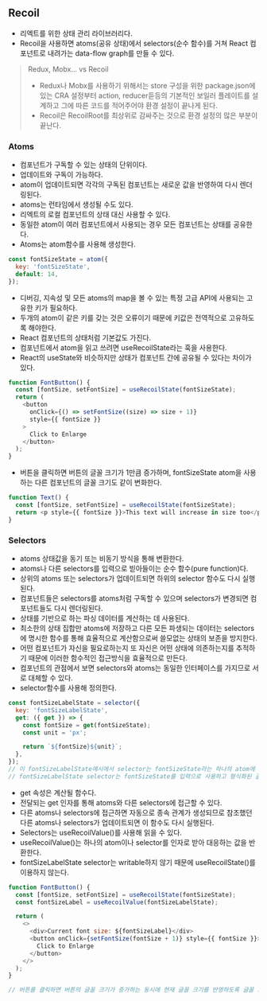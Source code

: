 ## Recoil

- 리엑트를 위한 상태 관리 라이브러리다.
- Recoil을 사용하면 atoms(공유 상태)에서 selectors(순수 함수)를 거쳐 React 컴포넌트로 내려가는 data-flow graph를 만들 수 있다.

> Redux, Mobx... vs Recoil
>
> - Redux나 Mobx를 사용하기 위해서는 store 구성을 위한 package.json에 있는 CRA 설정부터 action, reducer듣등의 기본적인 보일러 플레이트를 설계하고 그에 따른 코드를 적어주어야 환경 설정이 끝나게 된다.
> - Recoil은 RecoilRoot를 최상위로 감싸주는 것으로 환경 설정의 많은 부분이 끝난다.

### Atoms

- 컴포넌트가 구독할 수 있는 상태의 단위이다.
- 업데이트와 구독이 가능하다.
- atom이 업데이트되면 각각의 구독된 컴포넌트는 새로운 값을 반영하여 다시 렌더링된다.
- atoms는 런타임에서 생성될 수도 있다.
- 리엑트의 로컬 컴포넌트의 상태 대신 사용할 수 있다.
- 동일한 atom이 여러 컴포넌트에서 사용되는 경우 모든 컴포넌트는 상태를 공유한다.
- Atoms는 atom함수를 사용해 생성한다.

```js
const fontSizeState = atom({
  key: 'fontSizeState',
  default: 14,
});
```

- 디버깅, 지속성 및 모든 atoms의 map을 볼 수 있는 특정 고급 API에 사용되는 고유한 키가 필요하다.
- 두개의 atom이 같은 키를 갖는 것은 오류이기 때문에 키값은 전역적으로 고유하도록 해야한다.
- React 컴포넌트의 상태처럼 기본값도 가진다.
- 컴포넌트에서 atom을 읽고 쓰려면 useRecoilState라는 훅을 사용한다.
- React의 useState와 비슷하지만 상태가 컴포넌트 간에 공유될 수 있다는 차이가 있다.

```js
function FontButton() {
  const [fontSize, setFontSize] = useRecoilState(fontSizeState);
  return (
    <button
      onClick={() => setFontSize((size) => size + 1)}
      style={{ fontSize }}
    >
      Click to Enlarge
    </button>
  );
}
```

- 버튼을 클릭하면 버튼의 글꼴 크기가 1만큼 증가하며, fontSizeState atom을 사용하는 다른 컴포넌트의 글꼴 크기도 같이 변화한다.

```js
function Text() {
  const [fontSize, setFontSize] = useRecoilState(fontSizeState);
  return <p style={{ fontSize }}>This text will increase in size too</p>;
}
```

### Selectors

- atoms 상태값을 동기 또는 비동기 방식을 통해 변환한다.
- atoms나 다른 selectors를 입력으로 빋아들이는 순수 함수(pure function)다.
- 상위의 atoms 또는 selectors가 업데이트되면 하위의 selector 함수도 다시 실행된다.
- 컴포넌트들은 selectors를 atoms처럼 구독할 수 있으며 selectors가 변경되면 컴포넌트들도 다시 렌더링된다.
- 상태를 기반으로 하는 파싱 데이터를 계산하는 데 사용된다.
- 최소한의 상태 집합만 atoms에 저장하고 다른 모든 파생되는 데이터는 selectors에 명시한 함수를 통해 효율적으로 계산함으로써 쓸모없는 상태의 보존을 방지한다.
- 어떤 컴포넌트가 자신을 필요로하는지 또 자신은 어떤 상태에 의존하는지를 추적하기 때문에 이러한 함수적인 접근방식을 효율적으로 만든다.
- 컴포넌트의 관점에서 보면 selectors와 atoms는 동일한 인터페이스를 가지므로 서로 대체할 수 있다.
- selector함수를 사용해 정의한다.

```js
const fontSizeLabelState = selector({
  key: 'fontSizeLabelState',
  get: ({ get }) => {
    const fontSize = get(fontSizeState);
    const unit = 'px';

    return `${fontSize}${unit}`;
  },
});
// 이 fontSizeLabelState예시에서 selector는 fontSizeState라는 하나의 atom에 의존성을 갖는다.
// fontSizeLabelState selector는 fontSizeState를 입력으로 사용하고 형식화된 글꼴 크기 레이블을 출력으로 반환하는 순수 함수처럼 동작한다.
```

- get 속성은 계산될 함수다.
- 전달되는 get 인자를 통해 atoms와 다른 selectors에 접근할 수 있다.
- 다른 atoms나 selectors에 접근하면 자동으로 종속 관계가 생성되므로 참조했던 다른 atoms나 selectors가 업데이트되면 이 함수도 다시 실행된다.
- Selectors는 useRecoilValue()를 사용해 읽을 수 있다.
- useRecoilValue()는 하나의 atom이나 selector를 인자로 받아 대응하는 값을 반환한다.
- fontSizeLabelState selector는 writable하지 않기 때문에 useRecoilState()를 이용하지 않는다.

```js
function FontButton() {
  const [fontSize, setFontSize] = useRecoilState(fontSizeState);
  const fontSizeLabel = useRecoilValue(fontSizeLabelState);

  return (
    <>
      <div>Current font size: ${fontSizeLabel}</div>
      <button onClick={setFontSize(fontSize + 1)} style={{ fontSize }}>
        Click to Enlarge
      </button>
    </>
  );
}

// 버튼를 클릭하면 버튼의 글꼴 크기가 증가하는 동시에 현재 글꼴 크기를 반영하도록 글꼴 크기 레이블을 업데이트하는 두 가지 작업이 수행된다.
```
